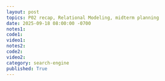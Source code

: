 ```yaml
---
layout: post
topics: P02 recap, Relational Modeling, midterm planning
date: 2025-09-18 08:00:00 -0700
notes1: 
code1: 
video1: 
notes2: 
code2: 
video2: 
category: search-engine
published: True
---
```

